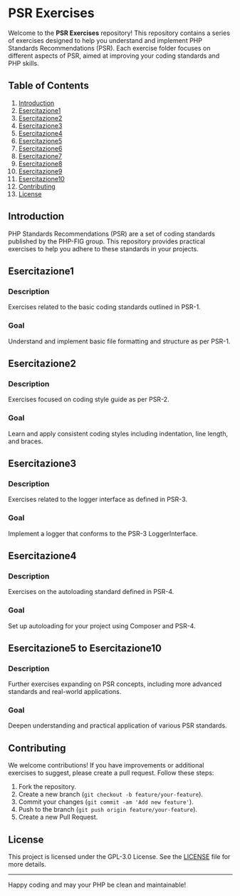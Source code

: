 # PSR Exercises

Welcome to the **PSR Exercises** repository! This repository contains a series of exercises designed to help you understand and implement PHP Standards Recommendations (PSR). Each exercise folder focuses on different aspects of PSR, aimed at improving your coding standards and PHP skills.

## Table of Contents

1. [Introduction](#introduction)
2. [Esercitazione1](#esercitazione1)
3. [Esercitazione2](#esercitazione2)
4. [Esercitazione3](#esercitazione3)
5. [Esercitazione4](#esercitazione4)
6. [Esercitazione5](#esercitazione5)
7. [Esercitazione6](#esercitazione6)
8. [Esercitazione7](#esercitazione7)
9. [Esercitazione8](#esercitazione8)
10. [Esercitazione9](#esercitazione9)
11. [Esercitazione10](#esercitazione10)
12. [Contributing](#contributing)
13. [License](#license)

## Introduction

PHP Standards Recommendations (PSR) are a set of coding standards published by the PHP-FIG group. This repository provides practical exercises to help you adhere to these standards in your projects.

## Esercitazione1

### Description
Exercises related to the basic coding standards outlined in PSR-1. 

### Goal
Understand and implement basic file formatting and structure as per PSR-1.

## Esercitazione2

### Description
Exercises focused on coding style guide as per PSR-2.

### Goal
Learn and apply consistent coding styles including indentation, line length, and braces.

## Esercitazione3

### Description
Exercises related to the logger interface as defined in PSR-3.

### Goal
Implement a logger that conforms to the PSR-3 LoggerInterface.

## Esercitazione4

### Description
Exercises on the autoloading standard defined in PSR-4.

### Goal
Set up autoloading for your project using Composer and PSR-4.

## Esercitazione5 to Esercitazione10

### Description
Further exercises expanding on PSR concepts, including more advanced standards and real-world applications.

### Goal
Deepen understanding and practical application of various PSR standards.

## Contributing

We welcome contributions! If you have improvements or additional exercises to suggest, please create a pull request. Follow these steps:

1. Fork the repository.
2. Create a new branch (`git checkout -b feature/your-feature`).
3. Commit your changes (`git commit -am 'Add new feature'`).
4. Push to the branch (`git push origin feature/your-feature`).
5. Create a new Pull Request.

## License

This project is licensed under the GPL-3.0 License. See the [LICENSE](LICENSE) file for more details.

---

Happy coding and may your PHP be clean and maintainable!
